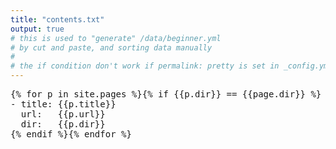 ```yaml
---
title: "contents.txt"
output: true
# this is used to "generate" /data/beginner.yml 
# by cut and paste, and sorting data manually
#
# the if condition don't work if permalink: pretty is set in _config.yml
---
```

<pre>{% for p in site.pages %}{% if {{p.dir}} == {{page.dir}} %}
- title: {{p.title}}
  url:   {{p.url}}
  dir:   {{p.dir}}
{% endif %}{% endfor %}</pre>
